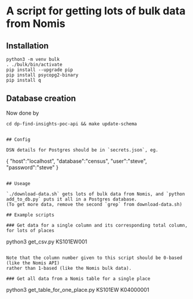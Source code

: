 # A script for getting lots of bulk data from Nomis

## Installation

```
python3 -m venv bulk
. ./bulk/bin/activate
pip install --upgrade pip
pip install psycopg2-binary
pip install q
```

## Database creation

Now done by 
```
cd dp-find-insights-poc-api && make update-schema


## Config

DSN details for Postgres should be in `secrets.json`, eg.

```
{
  "host":"localhost",
  "database":"census",
  "user":"steve",
  "password":"steve"
}
```

## Useage

`./download-data.sh` gets lots of bulk data from Nomis, and `python add_to_db.py` puts it all in a Postgres database.
(To get more data, remove the second `grep` from download-data.sh)

## Example scripts

### Get data for a single column and its corresponding total column, for lots of places

```
python3 get_csv.py KS101EW001
```

Note that the column number given to this script should be 0-based (like the Nomis API)
rather than 1-based (like the Nomis bulk data).

### Get all data from a Nomis table for a single place

```
python3 get_table_for_one_place.py KS101EW K04000001
```
